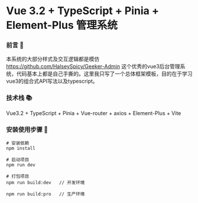 # Vue 3.2 + TypeScript + Pinia + Element-Plus 管理系统

### 前言 📖

本系统的大部分样式及交互逻辑都是模仿 https://github.com/HalseySpicy/Geeker-Admin 这个优秀的vue3后台管理系统，代码基本上都是自己手撕的。这里我只写了一个总体框架模板，目的在于学习vue3的组合式API写法以及typescript。

### 技术栈 📚

Vue3.2 + TypeScript + Pinia + Vue-router + axios + Element-Plus + Vite

### 安装使用步骤 📔

```text
# 安装依赖
npm install

# 启动项目
npm run dev

# 打包项目
npm run build:dev   // 开发环境

npm run build:pro   // 生产环境
```